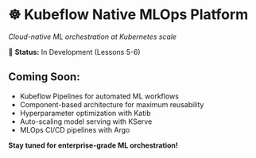 # ☸️ Kubeflow Native MLOps Platform
*Cloud-native ML orchestration at Kubernetes scale*

🚧 **Status:** In Development (Lessons 5-6)

## Coming Soon:
- Kubeflow Pipelines for automated ML workflows
- Component-based architecture for maximum reusability  
- Hyperparameter optimization with Katib
- Auto-scaling model serving with KServe
- MLOps CI/CD pipelines with Argo

**Stay tuned for enterprise-grade ML orchestration!**
